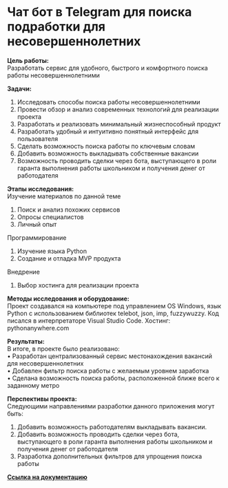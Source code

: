 
# Чат бот в Telegram для поиска подработки для несовершеннолетних

**Цель работы:**  
  Разработать сервис для удобного, быстрого и комфортного поиска работы несовершеннолетними

**Задачи:** 
  1) Исследовать способы поиска работы несовершеннолетними 
  2) Провести обзор и анализ современных технологий для реализации проекта 
  3) Разработать и реализовать минимальный жизнеспособный продукт
  4) Разработать удобный и интуитивно понятный интерфейс для пользователя
  5) Сделать возможность поиска работы по ключевым словам
  6) Добавить возможность выкладывать собственные вакансии 
  7) Возможность проводить сделки через бота, выступающего в роли гаранта выполнения работы школьником и получения денег от работодателя


**Этапы исследования:**  
Изучение материалов по данной теме 	
  1.	Поиск и анализ похожих сервисов 
  2.	Опросы специалистов 
  3.	Личный опыт   
 
Программирование 	
  1.	Изучение языка Python 
  2.	Создание и отладка MVP продукта  

Внедрение 	
  1. Выбор хостинга для  реализации проекта 

**Методы исследования и оборудование:**  
  Проект создавался на компьютере под управлением OS Windows, язык Python с использованием библиотек telebot, json, imp, fuzzywuzzy. Код писался в интерпретаторе Visual Studio Code. Хостинг: pythonanywhere.com

**Результаты:**  
В итоге, в проекте было реализовано:   
  •	Разработан централизованный сервис местонахождения вакансий для несовершеннолетних  
  •	Добавлен фильтр поиска работы с желаемым уровнем заработка  
  •	Сделана возможность поиска работы, расположенной ближе всего к заданному метро


**Перспективы проекта:**   
Следующими направлениями разработки данного приложения могут быть:    
  1.	Добавить возможность работодателям выкладывать вакансии.
  2.	Добавить возможность проводить сделки через бота, выступающего в роли гаранта выполнения работы школьником и получения денег от работодателя 
  3.	Разработка дополнительных фильтров для упрощения поиска работы  
  
  [**Ссылка на документацию**](/documents/)
